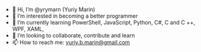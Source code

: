 - 👋 Hi, I’m @yrymarn (Yuriy Marin)
- 👀 I’m interested in becoming a better programmer
- 🌱 I’m currently learning PowerShell, JavaScript, Python, C#, C and C ++, WPF, XAML, 
- 💞️ I’m looking to collaborate, contribute and learn
- 📫 How to reach me: yuriy.b.marin@gmail.com


